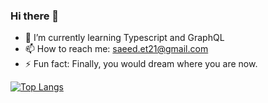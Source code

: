 ### Hi there 👋






- 🌱 I’m currently learning Typescript and GraphQL
- 📫 How to reach me: saeed.et21@gmail.com
- ⚡ Fun fact: Finally, you would dream where you are now.


[![Top Langs](https://github-readme-stats.vercel.app/api/top-langs/?username=saeedet&layout=compact)](https://github.com/anuraghazra/github-readme-stats)
